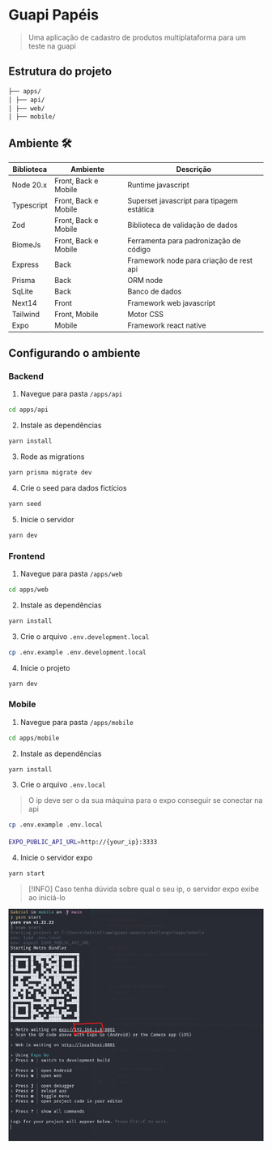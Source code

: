 # Guapi Papéis
> Uma aplicação de cadastro de produtos multiplataforma para um teste na guapi

## Estrutura do projeto
```bash
├── apps/
│ ├── api/
│ ├── web/
│ ├── mobile/
```

## Ambiente 🛠️
| Biblioteca  | Ambiente | Descrição |
| ------------- | ------------- | ------------- |
| Node 20.x | Front, Back e Mobile | Runtime javascript |
| Typescript | Front, Back e Mobile | Superset javascript para tipagem estática |
| Zod | Front, Back e Mobile | Biblioteca de validação de dados |
| BiomeJs | Front, Back e Mobile | Ferramenta para padronização de código |
| Express | Back | Framework node para criação de rest api |
| Prisma | Back | ORM node |
| SqLite | Back | Banco de dados |
| Next14 | Front | Framework web javascript |
| Tailwind | Front, Mobile | Motor CSS |
| Expo | Mobile | Framework react native |

## Configurando o ambiente

### Backend
1. Navegue para pasta <code>/apps/api</code>
```bash
cd apps/api
```

2. Instale as dependências
```bash
yarn install
```

3. Rode as migrations
```bash
yarn prisma migrate dev
```

4. Crie o seed para dados fictícios
```bash
yarn seed
```

5. Inicie o servidor
```bash
yarn dev
```

### Frontend
1. Navegue para pasta <code>/apps/web</code>
```bash
cd apps/web
```

2. Instale as dependências
```bash
yarn install
```

3. Crie o arquivo <code>.env.development.local</code>
```bash
cp .env.example .env.development.local
```

4. Inicie o projeto
```bash
yarn dev
```

### Mobile
1. Navegue para pasta <code>/apps/mobile</code>
```bash
cd apps/mobile
```

2. Instale as dependências
```bash
yarn install
```

3. Crie o arquivo <code>.env.local</code>
> O ip deve ser o da sua máquina para o expo conseguir se conectar na api
```bash
cp .env.example .env.local

EXPO_PUBLIC_API_URL=http://{your_ip}:3333
```

4. Inicie o servidor expo
```bash
yarn start
```

> [!INFO]
> Caso tenha dúvida sobre qual o seu ip, o servidor expo exibe ao iniciá-lo
<img src='docs/expo.png' />